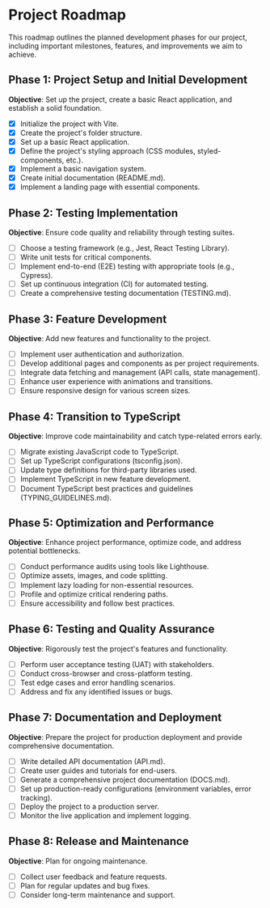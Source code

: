 # Project Roadmap

This roadmap outlines the planned development phases for our project, including important milestones, features, and improvements we aim to achieve.

## Phase 1: Project Setup and Initial Development

**Objective**: Set up the project, create a basic React application, and establish a solid foundation.

- [x] Initialize the project with Vite.
- [x] Create the project's folder structure.
- [x] Set up a basic React application.
- [x] Define the project's styling approach (CSS modules, styled-components, etc.).
- [x] Implement a basic navigation system.
- [x] Create initial documentation (README.md).
- [x] Implement a landing page with essential components.

## Phase 2: Testing Implementation

**Objective**: Ensure code quality and reliability through testing suites.

- [ ] Choose a testing framework (e.g., Jest, React Testing Library).
- [ ] Write unit tests for critical components.
- [ ] Implement end-to-end (E2E) testing with appropriate tools (e.g., Cypress).
- [ ] Set up continuous integration (CI) for automated testing.
- [ ] Create a comprehensive testing documentation (TESTING.md).

## Phase 3: Feature Development

**Objective**: Add new features and functionality to the project.

- [ ] Implement user authentication and authorization.
- [ ] Develop additional pages and components as per project requirements.
- [ ] Integrate data fetching and management (API calls, state management).
- [ ] Enhance user experience with animations and transitions.
- [ ] Ensure responsive design for various screen sizes.

## Phase 4: Transition to TypeScript

**Objective**: Improve code maintainability and catch type-related errors early.

- [ ] Migrate existing JavaScript code to TypeScript.
- [ ] Set up TypeScript configurations (tsconfig.json).
- [ ] Update type definitions for third-party libraries used.
- [ ] Implement TypeScript in new feature development.
- [ ] Document TypeScript best practices and guidelines (TYPING_GUIDELINES.md).

## Phase 5: Optimization and Performance

**Objective**: Enhance project performance, optimize code, and address potential bottlenecks.

- [ ] Conduct performance audits using tools like Lighthouse.
- [ ] Optimize assets, images, and code splitting.
- [ ] Implement lazy loading for non-essential resources.
- [ ] Profile and optimize critical rendering paths.
- [ ] Ensure accessibility and follow best practices.

## Phase 6: Testing and Quality Assurance

**Objective**: Rigorously test the project's features and functionality.

- [ ] Perform user acceptance testing (UAT) with stakeholders.
- [ ] Conduct cross-browser and cross-platform testing.
- [ ] Test edge cases and error handling scenarios.
- [ ] Address and fix any identified issues or bugs.

## Phase 7: Documentation and Deployment

**Objective**: Prepare the project for production deployment and provide comprehensive documentation.

- [ ] Write detailed API documentation (API.md).
- [ ] Create user guides and tutorials for end-users.
- [ ] Generate a comprehensive project documentation (DOCS.md).
- [ ] Set up production-ready configurations (environment variables, error tracking).
- [ ] Deploy the project to a production server.
- [ ] Monitor the live application and implement logging.

## Phase 8: Release and Maintenance

**Objective**: Plan for ongoing maintenance.

- [ ] Collect user feedback and feature requests.
- [ ] Plan for regular updates and bug fixes.
- [ ] Consider long-term maintenance and support.
